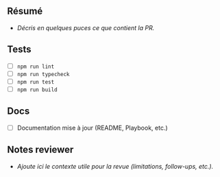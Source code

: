## Résumé
- _Décris en quelques puces ce que contient la PR._

## Tests
- [ ] `npm run lint`
- [ ] `npm run typecheck`
- [ ] `npm run test`
- [ ] `npm run build`

## Docs
- [ ] Documentation mise à jour (README, Playbook, etc.)

## Notes reviewer
- _Ajoute ici le contexte utile pour la revue (limitations, follow-ups, etc.)._
